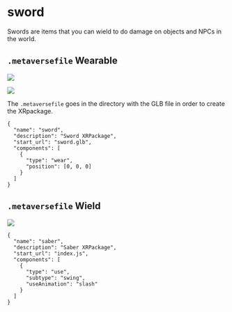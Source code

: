 # sword

Swords are items that you can wield to do damage on objects and NPCs in the world.



## `.metaversefile` Wearable

![](https://i.imgur.com/f1cjF55.png)

![](https://i.imgur.com/0sJXsd2.png)

The `.metaversefile` goes in the directory with the GLB file in order to create the XRpackage.


```
{
  "name": "sword",
  "description": "Sword XRPackage",
  "start_url": "sword.glb",
  "components": [
    {
      "type": "wear",
      "position": [0, 0, 0]
    }
  ]
}
```

## `.metaversefile` Wield

![](https://i.imgur.com/SaXNpC6.png)

```
{
  "name": "saber",
  "description": "Saber XRPackage",
  "start_url": "index.js",
  "components": [
    {
      "type": "use",
      "subtype": "swing",
      "useAnimation": "slash"
    }
  ]
}
```
